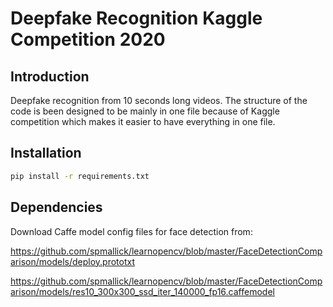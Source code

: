 # Deepfake Recognition Kaggle Competition 2020

## Introduction

Deepfake recognition from 10 seconds long videos. The structure of the code is been designed to be mainly in one file because of Kaggle competition which makes it easier to have everything in one file.

## Installation

```bash
pip install -r requirements.txt
```

## Dependencies

Download Caffe model config files for face detection from:

<https://github.com/spmallick/learnopencv/blob/master/FaceDetectionComparison/models/deploy.prototxt>

<https://github.com/spmallick/learnopencv/blob/master/FaceDetectionComparison/models/res10_300x300_ssd_iter_140000_fp16.caffemodel>
